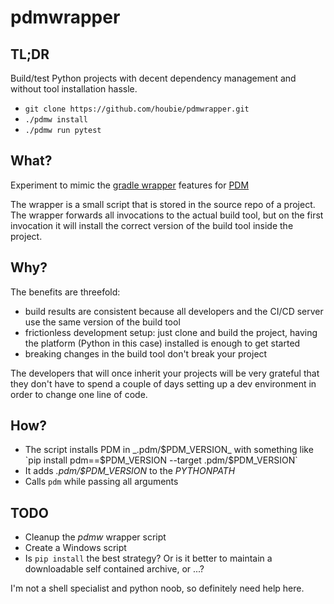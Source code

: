 # pdmwrapper

## TL;DR
Build/test Python projects with decent dependency management and without tool installation hassle.
* `git clone https://github.com/houbie/pdmwrapper.git`
* `./pdmw install`
* `./pdmw run pytest`

## What?
Experiment to mimic the [gradle wrapper](https://docs.gradle.org/current/userguide/gradle_wrapper.html)
features for [PDM](https://pdm.fming.dev/)

The wrapper is a small script that is stored in the source repo of a project.
The wrapper forwards all invocations to the actual build tool, but on the first invocation 
it will install the correct version of the build tool inside the project. 

## Why?
The benefits are threefold:
* build results are consistent because all developers and the CI/CD server use the same version
  of the build tool
* frictionless development setup: just clone and build the project,
  having the platform (Python in this case) installed is enough to get started
* breaking changes in the build tool don't break your project

The developers that will once inherit your projects will be very grateful that they don't have to
spend a couple of days setting up a dev environment in order to change one line of code.

## How?
* The script installs PDM in _.pdm/$PDM_VERSION_  with something like 
`pip install pdm==$PDM_VERSION --target .pdm/$PDM_VERSION`
* It adds _.pdm/$PDM_VERSION_ to the _PYTHONPATH_
* Calls `pdm` while passing all arguments

## TODO
* Cleanup the _pdmw_ wrapper script
* Create a Windows script
* Is `pip install` the best strategy? Or is it better to maintain a 
  downloadable self contained  archive, or ...?

I'm not a shell specialist and python noob, so definitely need help here.
